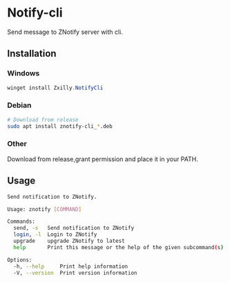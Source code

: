 # Notify-cli
Send message to ZNotify server with cli.

## Installation

### Windows

```powershell
winget install Zxilly.NotifyCli
```

### Debian
```bash
# Download from release
sudo apt install znotify-cli_*.deb
```

### Other

Download from release,grant permission and place it in your PATH.

## Usage

```bash
Send notification to ZNotify.

Usage: znotify [COMMAND]

Commands:
  send, -s   Send notification to ZNotify
  login, -l  Login to ZNotify
  upgrade    upgrade ZNotify to latest
  help       Print this message or the help of the given subcommand(s)

Options:
  -h, --help     Print help information
  -V, --version  Print version information
```
